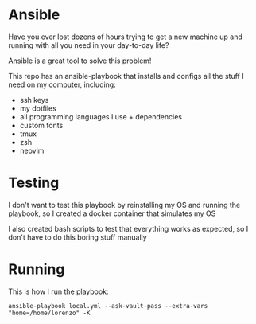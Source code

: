 # Ansible

Have you ever lost dozens of hours trying to get a new machine up and running with all you need in your day-to-day life?

Ansible is a great tool to solve this problem!

This repo has an ansible-playbook that installs and configs all the stuff I need on my computer, including:
* ssh keys
* my dotfiles
* all programming languages I use + dependencies
* custom fonts
* tmux
* zsh
* neovim

# Testing
I don't want to test this playbook by reinstalling my OS and running the playbook, so I created a docker container that simulates my OS

I also created bash scripts to test that everything works as expected, so I don't have to do this boring stuff manually

# Running

This is how I run the playbook:

`ansible-playbook local.yml --ask-vault-pass --extra-vars "home=/home/lorenzo" -K`
